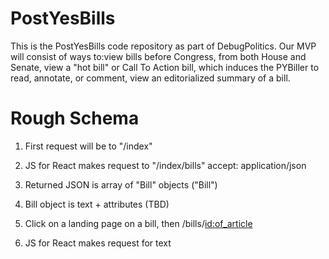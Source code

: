 # PostYesBills
This is the PostYesBills code repository as part of DebugPolitics.
Our MVP will consist of ways to:view bills before Congress, from both House and Senate, view a "hot bill" or Call To Action bill, which induces the PYBiller to read, annotate, or comment, view an editorialized summary of a bill.

# Rough Schema

1. First request will be to "/index"

2. JS for React makes request to "/index/bills"
   accept: application/json

3. Returned JSON is array of "Bill" objects ("Bill")

4. Bill object is text + attributes (TBD)

5. Click on a landing page on a bill, then 
   /bills/<id:of_article>

6. JS for React makes request for text




